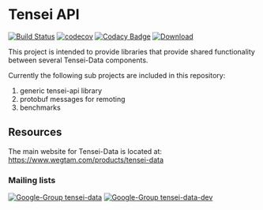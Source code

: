 # Tensei API

[![Build Status](https://travis-ci.org/Tensei-Data/tensei-api.svg?branch=master)](https://travis-ci.org/Tensei-Data/tensei-api)
[![codecov](https://codecov.io/gh/Tensei-Data/tensei-api/branch/master/graph/badge.svg)](https://codecov.io/gh/Tensei-Data/tensei-api)
[![Codacy Badge](https://api.codacy.com/project/badge/Grade/2d647ef10b7b404c9bbd00f4e322d97a)](https://www.codacy.com/app/jan0sch/tensei-api)
[![Download](https://api.bintray.com/packages/wegtam/tensei-data/tensei-api/images/download.svg)](https://bintray.com/wegtam/tensei-data/tensei-api/_latestVersion)

This project is intended to provide libraries that provide shared 
functionality between several Tensei-Data components.

Currently the following sub projects are included in this repository:

1. generic tensei-api library
2. protobuf messages for remoting
3. benchmarks

## Resources

The main website for Tensei-Data is located at: https://www.wegtam.com/products/tensei-data

### Mailing lists

[![Google-Group tensei-data](https://img.shields.io/badge/group-tensei--data-brightgreen.svg)](https://groups.google.com/forum/#!forum/tensei-data)
[![Google-Group tensei-data-dev](https://img.shields.io/badge/group-tensei--data--dev-orange.svg)](https://groups.google.com/forum/#!forum/tensei-data-dev)
